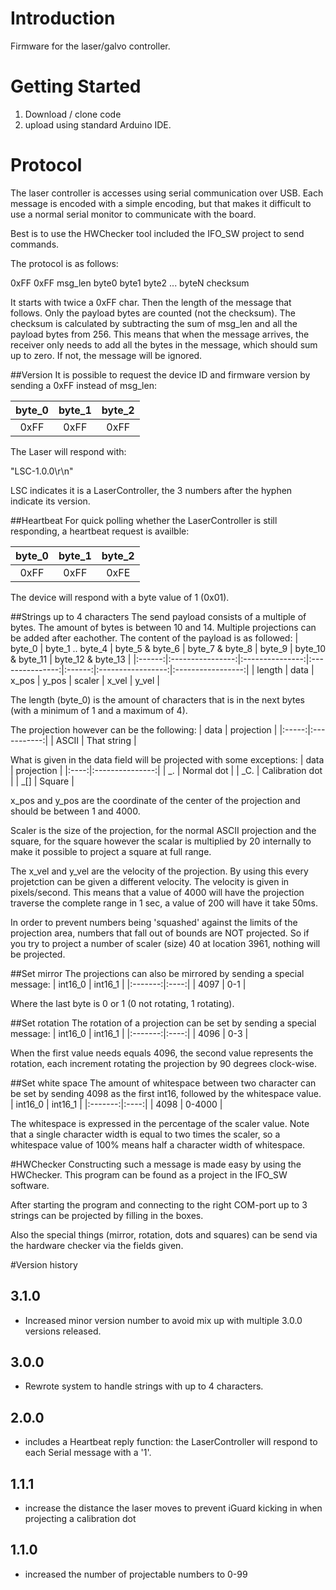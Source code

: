 # Introduction
Firmware for the laser/galvo controller.

# Getting Started
1. Download / clone code 
2. upload using standard Arduino IDE.

# Protocol
The laser controller is accesses using serial communication over USB. Each message is encoded with a simple encoding, but that makes it difficult to use a normal serial monitor to communicate with the board.

Best is to use the HWChecker tool included the IFO_SW project to send commands.

The protocol is as follows:

0xFF 0xFF msg_len byte0 byte1 byte2 ... byteN checksum

It starts with twice a 0xFF char. Then the length of the message that follows. Only the payload bytes are counted (not the checksum).
The checksum is calculated by subtracting the sum of msg_len and all the payload bytes from 256. This means that when the message arrives,
the receiver only needs to add all the bytes in the message, which should sum up to zero. If not, the message will be ignored.

##Version
It is possible to request the device ID and firmware version by sending a 0xFF instead of msg_len:

| byte_0 | byte_1 | byte_2 |
|:------:|:------:|:------:|
|  0xFF  |  0xFF  |  0xFF  |

The Laser will respond with:

"LSC-1.0.0\r\n" 

LSC indicates it is a LaserController, the 3 numbers after the hyphen indicate its version.

##Heartbeat
For quick polling whether the LaserController is still responding, a heartbeat request is availble:

| byte_0 | byte_1 |	byte_2 |
|:------:|:------:|:------:|
|  0xFF  |  0xFF  |  0xFE  |

The device will respond with a byte value of 1 (0x01).

##Strings up to 4 characters
The send payload consists of a multiple of bytes. The amount of bytes is between 10 and 14. Multiple projections can be added after eachother.
The content of the payload is as followed:
| byte_0 | byte_1 .. byte_4 | byte_5 & byte_6 | byte_7 & byte_8 | byte_9 | byte_10 & byte_11 | byte_12 & byte_13 |
|:------:|:----------------:|:---------------:|:---------------:|:------:|:-----------------:|:-----------------:|
| length |       data       |      x_pos      |      y_pos      | scaler |       x_vel       |       y_vel       |

The length (byte_0) is the amount of characters that is in the next bytes (with a minimum of 1 and a maximum of 4).

The projection however can be the following:
| data  |  projection |
|:-----:|:-----------:|
| ASCII | That string |

What is given in the data field will be projected with some exceptions:
| data |    projection   |
|:----:|:---------------:|
|  _.  |    Normal dot   |
| _C.  | Calibration dot |
| _[]  |      Square     |

x_pos and y_pos are the coordinate of the center of the projection and should be between 1 and 4000.

Scaler is the size of the projection, for the normal ASCII projection and the square, for the square however the scalar is multiplied by 20 internally to make it possible to project a square at full range.

The x_vel and y_vel are the velocity of the projection. By using this every projetction can be given a different velocity. The velocity is given in pixels/second. This means that a value of 4000 will have the projection traverse the complete range in 1 sec, a value of 200 will have it take 50ms.

In order to prevent numbers being 'squashed' against the limits of the projection area, numbers that fall out of bounds are NOT projected. So if you try to project a number of scaler (size) 40 at location 3961, nothing will be projected.

##Set mirror
The projections can also be mirrored by sending a special message:
| int16_0 | int16_1 |
|:-------:|:----:|
|   4097  |  0-1 |

Where the last byte is 0 or 1 (0 not rotating, 1 rotating).

##Set rotation
The rotation of a projection can be set by sending a special message:
| int16_0 | int16_1 |
|:-------:|:----:|
|   4096  |  0-3 |

When the first value needs equals 4096, the second value represents the rotation, each increment rotating the projection by 90 degrees clock-wise.

##Set white space
The amount of whitespace between two character can be set by sending 4098 as the first int16, followed by the whitespace value.
| int16_0 | int16_1 |
|:-------:|:----:|
|   4098  |  0-4000 |

The whitespace is expressed in the percentage of the scaler value. Note that a single character width is equal to two times the scaler, so a whitespace value of 100% means half a character width of whitespace.

#HWChecker
Constructing such a message is made easy by using the HWChecker. This program can be found as a project in the IFO_SW software.

After starting the program and connecting to the right COM-port up to 3 strings can be projected by filling in the boxes.

Also the special things (mirror, rotation, dots and squares) can be send via the hardware checker via the fields given.


#Version history
## 3.1.0
- Increased minor version number to avoid mix up with multiple 3.0.0 versions released.
## 3.0.0
- Rewrote system to handle strings with up to 4 characters.
## 2.0.0
- includes a Heartbeat reply function: the LaserController will respond to each Serial message with a '1'.
## 1.1.1
- increase the distance the laser moves to prevent iGuard kicking in when projecting a calibration dot

## 1.1.0
- increased the number of projectable numbers to 0-99